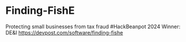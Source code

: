 # Finding-FishE
Protecting small businesses from tax fraud 
#HackBeanpot 2024 Winner: DE&I
https://devpost.com/software/finding-fishe
